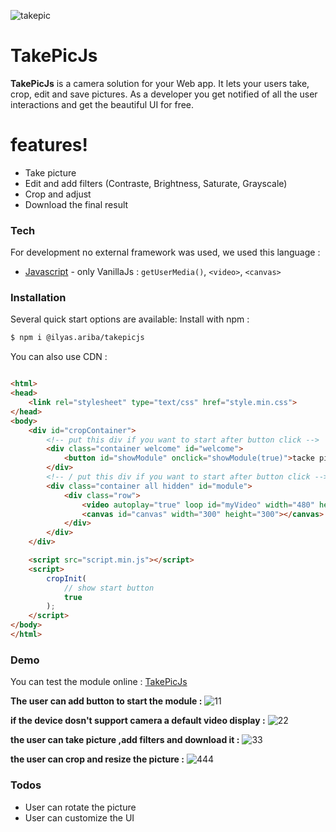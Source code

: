 ![takepic](https://user-images.githubusercontent.com/19781935/57959274-9c3a5c80-78f2-11e9-8670-06653b6bab24.png)

# TakePicJs
**TakePicJs** is a camera solution for your Web app. It lets your users take, crop, edit and save pictures. As a developer you get notified of all the user interactions and get the beautiful UI for free.

# features!
  - Take picture
  - Edit and add filters (Contraste, Brightness, Saturate, Grayscale)
  - Crop and adjust
  - Download the final result

### Tech
For development no external framework was used, we used this language :
* [Javascript](https://developer.mozilla.org/en-US/docs/Web/JavaScript) - only VanillaJs : `getUserMedia()`, `<video>`, `<canvas>`

### Installation
Several quick start options are available:
Install with npm :
```sh
$ npm i @ilyas.ariba/takepicjs
```

You can also use CDN :
```text

```
```html
<html>
<head>
    <link rel="stylesheet" type="text/css" href="style.min.css">
</head>
<body>
    <div id="cropContainer">
        <!-- put this div if you want to start after button click -->
        <div class="container welcome" id="welcome">
            <button id="showModule" onclick="showModule(true)">tacke picture</button>
        </div>
        <!-- / put this div if you want to start after button click -->
        <div class="container all hidden" id="module">
            <div class="row">
                <video autoplay="true" loop id="myVideo" width="480" height="320"></video>
                <canvas id="canvas" width="300" height="300"></canvas>
            </div>
        </div>
    </div>

    <script src="script.min.js"></script>
    <script>
        cropInit(
            // show start button
            true
        );
    </script>
</body>
</html>
```

### Demo

You can test the module online : [TakePicJs](https://takepicjs.netlify.com)

**The user can add button to start the module :**
![11](https://user-images.githubusercontent.com/19781935/57962574-0dd0d580-7908-11e9-846a-c2f5d77dce47.PNG)

**if the device dosn't support camera a default video display :**
![22](https://user-images.githubusercontent.com/19781935/57962624-a9fadc80-7908-11e9-9c5d-7ab8151523c7.PNG)

**the user can take picture ,add filters and download it :**
![33](https://user-images.githubusercontent.com/19781935/57962655-3a392180-7909-11e9-9c89-364f3f9becea.PNG)

**the user can crop and resize the picture :**
![444](https://user-images.githubusercontent.com/19781935/57962689-b3d10f80-7909-11e9-9652-23c10063deb3.PNG)

### Todos

 - User can rotate the picture
 - User can customize the UI

